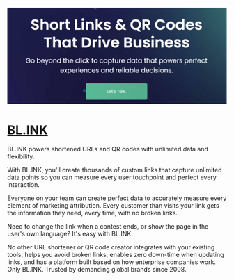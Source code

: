 [![Visit BL.INK](imagePreview.png)](https://www.bl.ink)

# [BL.INK](https://www.bl.ink)

BL.INK powers shortened URLs and QR codes with unlimited data and flexibility.

With BL.INK, you'll create thousands of custom links that capture unlimited data points so you can measure every user touchpoint and perfect every interaction.

Everyone on your team can create perfect data to accurately measure every element of marketing attribution. Every customer than visits your link gets the information they need, every time, with no broken links.

Need to change the link when a contest ends, or show the page in the user's own language? It's easy with BL.INK.

No other URL shortener or QR code creator integrates with your existing tools, helps you avoid broken links, enables zero down-time when updating links, and has a platform built based on how enterprise companies work. Only BL.INK. Trusted by demanding global brands since 2008.

